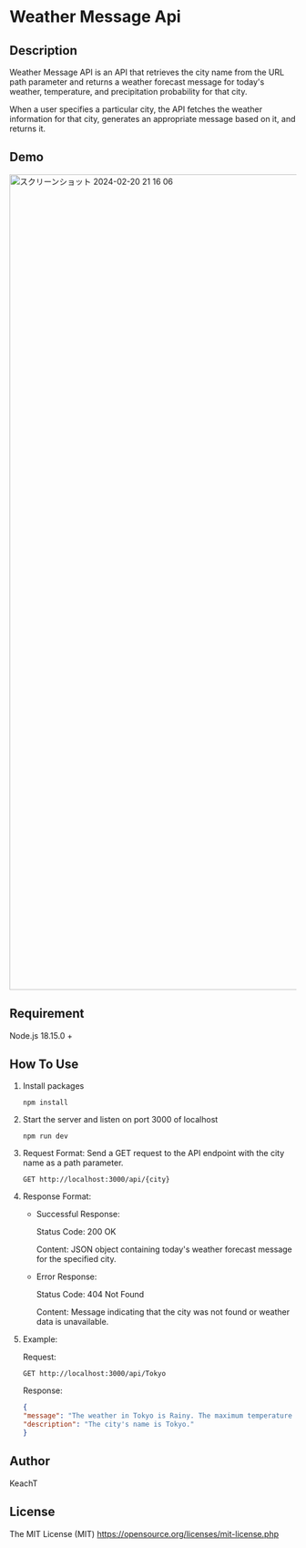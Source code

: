 # Weather Message Api

## Description

Weather Message API is an API that retrieves the city name from the URL path parameter and returns a weather forecast message for today's weather, temperature, and precipitation probability for that city. 

When a user specifies a particular city, the API fetches the weather information for that city, generates an appropriate message based on it, and returns it.

## Demo
<img width="1432" alt="スクリーンショット 2024-02-20 21 16 06" src="https://github.com/KeachT/weather-message-api/assets/62630204/1e68fb85-af15-46db-b8b4-54ffd988d2cc">

## Requirement

Node.js 18.15.0 +

## How To Use

1. Install packages

   ```shell
   npm install
   ```

2. Start the server and listen on port 3000 of localhost

   ```shell
   npm run dev
   ```
3. Request Format:
   Send a GET request to the API endpoint with the city name as a path parameter.

    ```http
    GET http://localhost:3000/api/{city}
    ```

4. Response Format:

   - Successful Response:
   
      Status Code: 200 OK
     
      Content: JSON object containing today's weather forecast message for the specified city.

   - Error Response:

      Status Code: 404 Not Found

      Content: Message indicating that the city was not found or weather data is unavailable.

5. Example:

   Request:
   ```http
   GET http://localhost:3000/api/Tokyo
   ```

   Response:
   ```json
   {
   "message": "The weather in Tokyo is Rainy. The maximum temperature is 21.9°C, the minimum temperature is 7.9°C, and P.O.P is 58%.",
   "description": "The city's name is Tokyo."
   }
   ```


## Author

KeachT

## License

The MIT License (MIT)
https://opensource.org/licenses/mit-license.php
